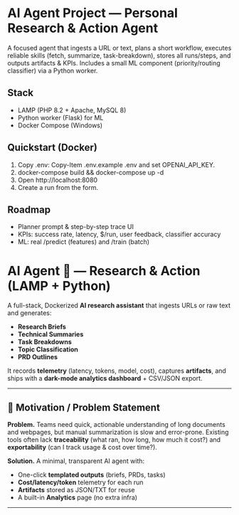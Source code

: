 # AI Agent Project — Personal Research & Action Agent

A focused agent that ingests a URL or text, plans a short workflow, executes reliable skills (fetch, summarize, task-breakdown), stores all runs/steps, and outputs artifacts & KPIs. Includes a small ML component (priority/routing classifier) via a Python worker.

## Stack
- LAMP (PHP 8.2 + Apache, MySQL 8)
- Python worker (Flask) for ML
- Docker Compose (Windows)

## Quickstart (Docker)
1) Copy .env:  Copy-Item .env.example .env and set OPENAI_API_KEY.
2) docker-compose build && docker-compose up -d
3) Open http://localhost:8080
4) Create a run from the form.

## Roadmap
- Planner prompt & step-by-step trace UI
- KPIs: success rate, latency, $/run, user feedback, classifier accuracy
- ML: real /predict (features) and /train (batch)

# AI Agent 🤖 — Research & Action (LAMP + Python)

A full-stack, Dockerized **AI research assistant** that ingests URLs or raw text and generates:
- **Research Briefs**
- **Technical Summaries**
- **Task Breakdowns**
- **Topic Classification**
- **PRD Outlines**

It records **telemetry** (latency, tokens, model, cost), captures **artifacts**, and ships with a **dark-mode analytics dashboard** + CSV/JSON export.

---

## 🧭 Motivation / Problem Statement

**Problem.** Teams need quick, actionable understanding of long documents and webpages, but manual summarization is slow and error-prone. Existing tools often lack **traceability** (what ran, how long, how much it cost?) and **exportability** (can I track usage & cost over time?).

**Solution.** A minimal, transparent AI agent with:
- One-click **templated outputs** (briefs, PRDs, tasks)
- **Cost/latency/token** telemetry for each run
- **Artifacts** stored as JSON/TXT for reuse
- A built-in **Analytics** page (no extra infra)

---
